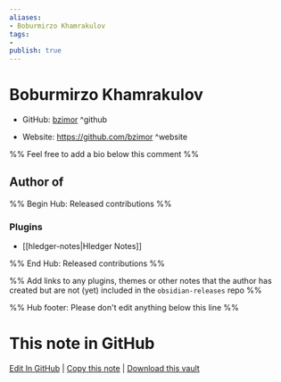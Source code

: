 ```yaml
---
aliases:
- Boburmirzo Khamrakulov
tags:
- 
publish: true
---
```


# Boburmirzo Khamrakulov

- GitHub: [bzimor](https://github.com/bzimor/) ^github
<!-- - Discord: `@` ^discord-->
- Website: <https://github.com/bzimor> ^website
<!-- - [[Publish sites|Publish site]]: <https://> ^publish-->

%% Feel free to add a bio below this comment %%


## Author of

%% Begin Hub: Released contributions %%
### Plugins
- [[hledger-notes|Hledger Notes]]

%% End Hub: Released contributions %%

%% Add links to any plugins, themes or other notes that the author has created but are not (yet) included in the `obsidian-releases` repo %%

<!--
### Unlisted plugins
-->

<!--
### Others
-->

<!--
## Sponsor this author
-->

<!-- - [[GitHub sponsors]]: [Sponsor @bzimor on GitHub Sponsors](https://github.com/sponsors/bzimor) ^github-sponsor-->
<!-- - [[Buy me a coffee]]: <https://> ^buy-me-a-coffee-->
<!-- - [[PayPal]]: <https://> ^paypal-->
<!-- - [[Patreon]]: <https://> ^patreon-->

<!--
## Follow this author
-->

<!-- - [[YouTube Channels|On YouTube]]: <https://> ^youtube-->
<!-- - Twitter: <https://> ^twitter-->
<!-- - ... -->

%% Hub footer: Please don't edit anything below this line %%

# This note in GitHub

<span class="git-footer">[Edit In GitHub](https://github.dev/obsidian-community/obsidian-hub/blob/main/01%20-%20Community/People/bzimor.md "git-hub-edit-note") | [Copy this note](https://raw.githubusercontent.com/obsidian-community/obsidian-hub/main/01%20-%20Community/People/bzimor.md "git-hub-copy-note") | [Download this vault](https://github.com/obsidian-community/obsidian-hub/archive/refs/heads/main.zip "git-hub-download-vault") </span>
